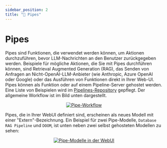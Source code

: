 ```yaml
---
sidebar_position: 2
title: "🔧 Pipes"
---
```


# Pipes
Pipes sind Funktionen, die verwendet werden können, um Aktionen durchzuführen, bevor LLM-Nachrichten an den Benutzer zurückgegeben werden. Beispiele für mögliche Aktionen, die Sie mit Pipes durchführen können, sind Retrieval Augmented Generation (RAG), das Senden von Anfragen an Nicht-OpenAI-LLM-Anbieter (wie Anthropic, Azure OpenAI oder Google) oder das Ausführen von Funktionen direkt in Ihrer Web-UI. Pipes können als Funktion oder auf einem Pipeline-Server gehostet werden. Eine Liste von Beispielen wird im [Pipelines-Repository](https://github.com/open-webui/pipelines/tree/main/examples/pipelines) gepflegt. Der allgemeine Workflow ist im Bild unten dargestellt.

<p align="center">
  <a href="#">
    <img src="/images/pipelines/pipes.png" alt="Pipe-Workflow" />
  </a>
</p>

Pipes, die in Ihrer WebUI definiert sind, erscheinen als neues Modell mit einer "Extern"-Bezeichnung. Ein Beispiel für zwei Pipe-Modelle, `Database RAG Pipeline` und `DOOM`, ist unten neben zwei selbst gehosteten Modellen zu sehen:

<p align="center">
  <a href="#">
    <img src="/images/pipelines/pipe-model-example.png" alt="Pipe-Modelle in der WebUI" />
  </a>
</p>
